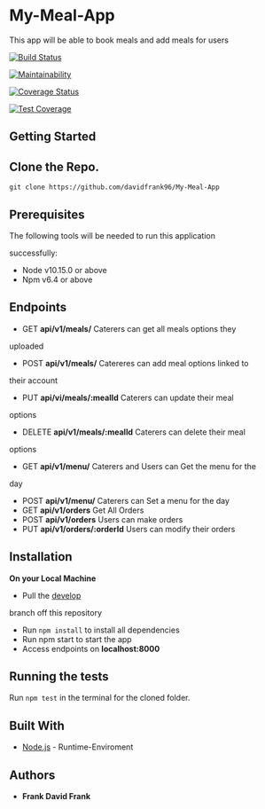 # My-Meal-App

This app will be able to book meals and add meals for users

[![Build Status](https://travis-ci.org/davidfrank96/My-Meal-App.svg?branch=develop)](https://travis-ci.org/davidfrank96/My-Meal-App)

[![Maintainability](https://api.codeclimate.com/v1/badges/e0ebb43c55f51089c234/maintainability)](https://codeclimate.com/github/davidfrank96/My-Meal-App/maintainability)


[![Coverage Status](https://coveralls.io/repos/github/davidfrank96/My-Meal-App/badge.svg?branch=develop)](https://coveralls.io/github/davidfrank96/My-Meal-App?branch=develop)

[![Test Coverage](https://api.codeclimate.com/v1/badges/e0ebb43c55f51089c234/test_coverage)](https://codeclimate.com/github/davidfrank96/My-Meal-App/test_coverage)

## Getting Started
Clone the Repo.
-------------
`git clone https://github.com/davidfrank96/My-Meal-App`
## Prerequisites
The following tools will be needed to run this application 

successfully:
* Node v10.15.0 or above
* Npm v6.4 or above
## Endpoints
- GET **api/v1/meals/** Caterers can get all meals options they 

uploaded
- POST **api/v1/meals/** Catereres can add meal options linked to 

their account
- PUT **api/vi/meals/:mealId** Caterers can update their meal 

options
- DELETE **api/v1/meals/:mealId** Caterers can delete their meal 

options
- GET **api/v1/menu/** Caterers and Users can Get the menu for the 

day 
- POST **api/v1/menu/** Caterers can Set a menu for the day 
- GET **api/v1/orders** Get All Orders
- POST **api/v1/orders** Users can make orders
- PUT **api/v1/orders/:orderId** Users can modify their orders
## Installation
**On your Local Machine**
- Pull the [develop](https://github.com/davidfrank96/My-Meal-App) 

branch off this repository
- Run `npm install` to install all dependencies
- Run npm start to start the app
- Access endpoints on **localhost:8000**
## Running the tests
Run `npm test` in the terminal for the cloned folder.
## Built With
* [Node.js](http://www.nodejs.org/) - Runtime-Enviroment
## Authors
* **Frank David Frank**